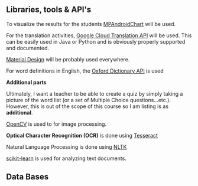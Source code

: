 ## Libraries, tools & API's 

To visualize the results for the students [MPAndroidChart](https://github.com/PhilJay/MPAndroidChart) will be used.

For the translation activities, [Google Cloud Translation API](https://cloud.google.com/translate/docs/quickstart-client-libraries#client-libraries-usage-java) will be used. This can be easily used in Java or Python and is obviously properly supported and documented.

[Material Design](https://material.io/design/) will be probably used everywhere.

For word definitions in English, the [Oxford Dictionary API](https://developer.oxforddictionaries.com/) is used



**Additional parts**

Ultimately, I want a teacher to be able to create a quiz by simply taking a picture of the word list (or a set of Multiple Choice questions...etc.). However, this is out of the scope of this course so I am listing is as **additional**.

[OpenCV](https://opencv.org/) is used to for image processing.

**Optical Character Recognition (OCR)** is done using [Tesseract](https://github.com/tesseract-ocr/tesseract)

Natural Language Processing is done using [NLTK](https://www.nltk.org/)

[scikit-learn](https://scikit-learn.org/stable/) is used for analyzing text documents.



## Data Bases





